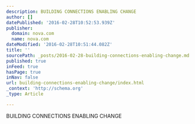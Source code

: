 ```yaml
---
description: BUILDING CONNECTIONS ENABLING CHANGE
author: []
datePublished: '2016-02-28T10:52:53.939Z'
publisher:
  domain: nova.com
  name: nova.com
dateModified: '2016-02-28T10:51:44.082Z'
title: ''
sourcePath: _posts/2016-02-28-building-connections-enabling-change.md
published: true
inFeed: true
hasPage: true
inNav: false
url: building-connections-enabling-change/index.html
_context: 'http://schema.org'
_type: Article

---
```

BUILDING CONNECTIONS ENABLING CHANGE